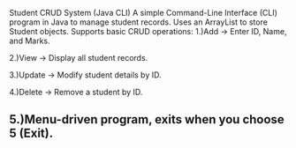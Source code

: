 Student CRUD System (Java CLI)
A simple Command-Line Interface (CLI) program in Java to manage student records.
Uses an ArrayList to store Student objects.
Supports basic CRUD operations:
1.)Add → Enter ID, Name, and Marks.

2.)View → Display all student records.

3.)Update → Modify student details by ID.

4.)Delete → Remove a student by ID.

5.)Menu-driven program, exits when you choose 5 (Exit).
-------------------------------------------------------------------------------
